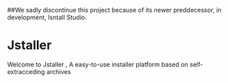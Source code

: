 ##We sadly discontinue this project because of its newer preddecessor, in development, Isntall Studio.
# Jstaller
Welcome to Jstaller , A easy-to-use installer platform based on self-extracceding archives
